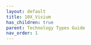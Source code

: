 ```yaml
---
layout: default
title: 10X_Visium
has_children: true
parent: Technology Types Guide
nav_order: 1
---
```

